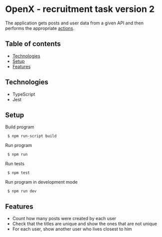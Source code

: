 # OpenX - recruitment task version 2
The application gets posts and user data from a given API and then performs the appropriate [actions](#features).

## Table of contents
* [Technologies](#technologies)
* [Setup](#setup)
* [Features](#features)

## Technologies
* TypeScript
* Jest

## Setup
Build program
```
 $ npm run-script build
```

Run program
```
 $ npm run 
```

Run tests
```
 $ npm test
```

Run program in development mode
```
 $ npm run dev
```

## Features
* Count how many posts were created by each user
* Check that the titles are unique and show the ones that are not unique
* For each user, show another user who lives closest to him